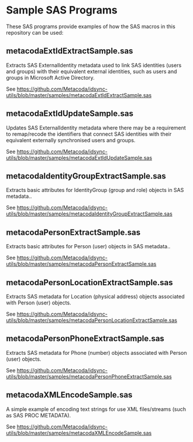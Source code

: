 # Sample SAS Programs

These SAS programs provide examples of how the SAS macros in this repository can be used: 

## metacodaExtIdExtractSample.sas

Extracts SAS ExternalIdentity metadata used to link SAS identities (users and groups) with their
equivalent external identities, such as users and groups in Microsoft Active Directory.

See <https://github.com/Metacoda/idsync-utils/blob/master/samples/metacodaExtIdExtractSample.sas>

## metacodaExtIdUpdateSample.sas

Updates SAS ExternalIdentity metadata where there may be a requirement to remap/recode the
identifiers that connect SAS identities with their equivalent externally synchronised users and
groups.

See <https://github.com/Metacoda/idsync-utils/blob/master/samples/metacodaExtIdUpdateSample.sas>
 
## metacodaIdentityGroupExtractSample.sas

Extracts basic attributes for IdentityGroup (group and role) objects in SAS metadata..

See <https://github.com/Metacoda/idsync-utils/blob/master/samples/metacodaIdentityGroupExtractSample.sas>

## metacodaPersonExtractSample.sas

Extracts basic attributes for Person (user) objects in SAS metadata..

See <https://github.com/Metacoda/idsync-utils/blob/master/samples/metacodaPersonExtractSample.sas>

## metacodaPersonLocationExtractSample.sas

Extracts SAS metadata for Location (physical address) objects associated with Person (user) objects.

See <https://github.com/Metacoda/idsync-utils/blob/master/samples/metacodaPersonLocationExtractSample.sas>

## metacodaPersonPhoneExtractSample.sas

Extracts SAS metadata for Phone (number) objects associated with Person (user) objects.

See <https://github.com/Metacoda/idsync-utils/blob/master/samples/metacodaPersonPhoneExtractSample.sas>

## metacodaXMLEncodeSample.sas

A simple example of encoding text strings for use XML files/streams (such as SAS PROC METADATA).

See <https://github.com/Metacoda/idsync-utils/blob/master/samples/metacodaXMLEncodeSample.sas>